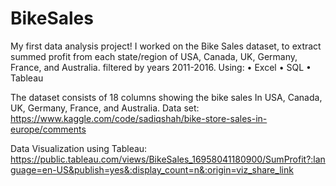 # BikeSales
My first data analysis project!
I worked on the Bike Sales dataset, to extract summed profit from each state/region of USA, Canada, UK, Germany, France, and Australia. filtered by years 2011-2016.
Using: 
    •	Excel
    •	SQL
    •	Tableau

The dataset consists of 18 columns showing the bike sales In USA, Canada, UK, Germany, France, and Australia.
Data set:
https://www.kaggle.com/code/sadiqshah/bike-store-sales-in-europe/comments

Data Visualization using Tableau:
https://public.tableau.com/views/BikeSales_16958041180900/SumProfit?:language=en-US&publish=yes&:display_count=n&:origin=viz_share_link
